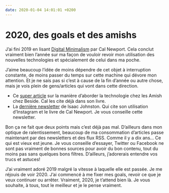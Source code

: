 ```yaml
---
date: 2020-01-04 14:01:01 +0200
---
```

# 2020, des goals et des amishs

J’ai fini 2019 en lisant [Digital Minimalism](https://www.amazon.fr/Digital-Minimalism-Living-Better-Technology/dp/0241341132) par Cal Newport. Cela conclut vraiment bien l’année sur ma façon de vouloir revoir mon utilisation des nouvelles technologies et spécialement de celui dans ma poche. 

J’aime beaucoup l’idée de moins dépendre de cet objet à interruption constante, de moins passer du temps sur cette machine qui dévore mon attention. Et je ne sais pas si c’est à cause de la fin d’année ou autre chose, mais je vois plein de gens/articles qui vont dans cette direction.

- Ce [super article](https://beside.media/fr/comment-aborder-la-technologie-a-la-maniere-dun-amish/) sur la manière d’aborder la technologie chez les Amish chez Beside. Cal les cite déjà dans son livre. 
- La [dernière newsletter](https://www.isaacjohnston.co/blog/why-i-deleted-instagram) de Isaac Johnston. Qui cite son utilisation d’Instagram et le livre de Cal Newport. Je vous conseille cette newsletter.

Bon ça ne fait que deux points mais c’est déjà pas mal. D’ailleurs dans mon optique de ralentissement, beaucoup de ma consommation d’articles passe maintenant par des newsletters et des flux RSS. Comme il y a dix ans... Ce qui est vieux est jeune. Je vous conseille d’essayer, Twitter ou Facebook ne sont pas vraiment de bonnes sources pour avoir du bon contenu, tout du moins pas sans quelques bons filtres. D’ailleurs, j’adorerais entendre vos trucs et astuces!

J’ai vraiment adoré 2019 malgré la vitesse à laquelle elle est passée. Je me réjouis de voir 2020. J’ai commencé à me fixer mes goals, revoir ce que je veux continuer ou arrêter. Vraiment, 2020, je t’attend bien là. Je vous souhaite, à tous, tout le meilleur et je le pense vraiment.